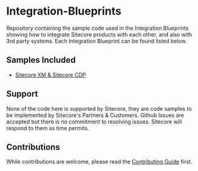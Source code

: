 # Integration-Blueprints
Repository containing the sample code used in the Integration Blueprints showing how to integrate Sitecore products with each other, and also with 3rd party systems.
Each Integration Blueprint can be found listed below.

## Samples Included
 - [Sitecore XM & Sitecore CDP](./Sitecore%20XM%20%26%20Sitecore%20CDP)

## Support
None of the code here is supported by Sitecore, they are code samples to be implemented by Sitecore's Partners & Customers. Github Issues are accepted but there is no commitment to resolving issues. Sitecore will respond to them as time permits.

## Contributions
While contributions are welcome, please read the [Contributing Guide](./CONTRIBUTING.md) first.